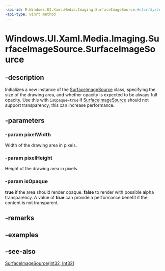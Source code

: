 ```yaml
---
-api-id: M:Windows.UI.Xaml.Media.Imaging.SurfaceImageSource.#ctor(System.Int32,System.Int32,System.Boolean)
-api-type: winrt method
---
```


<!-- Method syntax
public SurfaceImageSource(System.Int32 pixelWidth, System.Int32 pixelHeight, System.Boolean isOpaque)
-->

# Windows.UI.Xaml.Media.Imaging.SurfaceImageSource.SurfaceImageSource

## -description
Initializes a new instance of the [SurfaceImageSource](surfaceimagesource.md) class, specifying the size of the drawing area, and whether opacity is expected to be always full opacity. Use this with `isOpaque=true` if [SurfaceImageSource](surfaceimagesource.md) should not support transparency; this can increase performance.


## -parameters
### -param pixelWidth
Width of the drawing area in pixels.

### -param pixelHeight
Height of the drawing area in pixels.

### -param isOpaque
**true** if the area should render opaque. **false** to render with possible alpha transparency. A value of **true** can provide a performance benefit if the content is not transparent.

## -remarks

## -examples

## -see-also
[SurfaceImageSource(Int32, Int32)](surfaceimagesource_surfaceimagesource_452674076.md)
